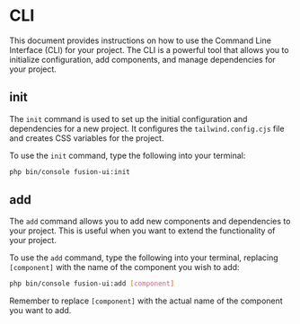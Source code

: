 # CLI

This document provides instructions on how to use the Command Line Interface (CLI) for your project.
The CLI is a powerful tool that allows you to initialize configuration,
add components, and manage dependencies for your project.

## init

The `init` command is used to set up the initial configuration and dependencies for a new project.
It configures the `tailwind.config.cjs` file and creates CSS variables for the project.

To use the `init` command, type the following into your terminal:

```bash
php bin/console fusion-ui:init
```

## add

The `add` command allows you to add new components and dependencies to your project.
This is useful when you want to extend the functionality of your project.

To use the `add` command, type the following into your terminal,
replacing `[component]` with the name of the component you wish to add:

```bash
php bin/console fusion-ui:add [component]
```

Remember to replace `[component]` with the actual name of the component you want to add.